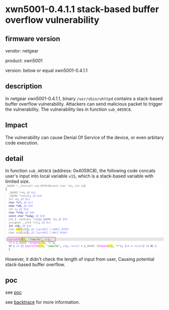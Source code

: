 # xwn5001-0.4.1.1 stack-based buffer overflow vulnerability
## firmware version
vendor: netgear

product: xwn5001

version: below or equal xwn5001-0.4.1.1

## description
In netgear xwn5001-0.4.1.1, binary `/usr/sbin/uhttpd` contains a stack-based buffer overflow vulnerability. Attackers can send malicious packet to trigger the vulnerability. The vulnerability lies in function `sub_4059C8`.


## Impact
The vulnerability can cause Denial Of Service of the device, or even arbitary code execution.

## detail
In function `sub_4059C8` (address: 0x4059C8), the following code concats user's input into local variable `v15`, which is a stack-based variable with limited size.
![alt text](image.png)


However, it didn't check the length of input from user, Causing potential stack-based buffer overflow. 


## poc
see [poc](./poc)

see [backtrace](./backtrace) for more information.